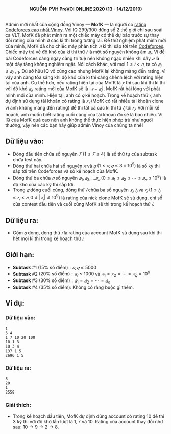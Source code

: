 **<center>NGUỒN: PVH PreVOI ONLINE 2020 (13 - 14/12/2019)</center>**
<br>

Admin mới nhất của cộng đồng Vinoy  — **MofK** — là người có [rating Codeforces cao nhất Vinoy](https://codeforces.com/profile/MofK). Với IQ $299/300$ đứng số $2$ thế giới chỉ sau soái ca VLT, MofK đã phát minh ra một chiếc máy có thể dự báo trước sự thay đổi rating của mình ở các kì thi trong tương lai. Để thử nghiệm phát minh mới của mình, MofK đã cho chiếc máy phân tích $𝑛$ kì thi sắp tới trên [Codeforces](https://codeforces.com). Chiếc máy trả về độ khó của kì thi thứ $𝑖$ là một số nguyên không âm $𝑎_𝑖$. Vì đề bài Codeforces càng ngày càng trí tuệ nên không ngạc nhiên khi dãy $𝑎$ là một dãy tăng không nghiêm ngặt. Nói cách khác, với mọi $1 ≤ 𝑖 < 𝑛$, ta có $𝑎_𝑖 ≤ 𝑎_{𝑖+1}$. Dù sở hữu IQ vô cùng cao nhưng MofK lại không màng đến rating, vì vậy anh càng tỏa sáng khi độ khó của kì thi càng chênh lệch với rating hiện tại của anh. Cụ thể hơn, nếu rating hiện tại của MofK là $𝑥$ thì sau khi thi kì thi với độ khó $𝑎_𝑖$, rating mới của MofK sẽ là $|𝑥 − 𝑎_𝑖|$.  MofK rất hài lòng với phát minh mới của mình. Hiện tại, anh có $𝑞$ kế hoạch. Trong kế hoạch thứ $𝑖$, anh dự định sử dụng tài khoản có rating là $𝑥_𝑖$ (MofK có rất nhiều tài khoản clone vì anh không màng đến rating) để thi tất cả các kì thi từ $𝑙_𝑖$ tới $𝑟_𝑖$. Với mỗi kế hoạch, anh muốn biết rating cuối cùng của tài khoản đó sẽ là bao nhiêu. Vì IQ của MofK quá cao nên anh không thể thực hiện phép trừ như người thường, vậy nên các bạn hãy giúp admin Vinoy của chúng ta nhé!

## Dữ liệu vào:
- Dòng đầu tiên chứa số nguyên $𝑇$ $(1 ≤ 𝑇 ≤ 4)$ là số thứ tự của subtask chứa test này.
- Dòng thứ hai chứa hai số nguyên $𝑛$ và $𝑞$ $(1 ≤ 𝑛, 𝑞 ≤ 3\times 10^5)$ là số kỳ thi sắp tới trên Codeforces và số kế hoạch của MofK.
- Dòng thứ ba chứa $𝑛$ số nguyên $𝑎_1, 𝑎_2, … 𝑎_𝑛$ $(0 ≤ 𝑎_1 ≤ 𝑎_2 ≤ ⋯ ≤ 𝑎_𝑛 ≤ 10^9)$ là độ khó của các kỳ thi sắp tới. 
- Trong $𝑞$ dòng cuối cùng, dòng thứ $𝑖$ chứa ba số nguyên $𝑥_𝑖, 𝑙_𝑖$ và $𝑟_𝑖$ $(1 ≤ 𝑙_𝑖 ≤ 𝑟_𝑖 ≤ 𝑛, 0 ≤ |𝑥_𝑖| ≤ 10^9)$ là rating của nick clone MofK sẽ sử dụng, chỉ số của contest đầu tiên và cuối cùng MofK sẽ thi trong kế hoạch thứ $𝑖$.

## Dữ liệu ra:
- Gồm $𝑞$ dòng, dòng thứ $𝑖$ là rating của account MofK sử dụng sau khi thi hết mọi kì thi trong kế hoạch thứ $𝑖$.

## Giới hạn:
- **Subtask** $\#1$ $(15\%\text{ số điểm}): 𝑛, 𝑞 ≤ 5000$
- **Subtask** $\#2$ $(20\%\text{ số điểm}): 𝑎_𝑖 ≤ 1000$ và $𝑥_1 = 𝑥_2 = ⋯ = 𝑥_𝑞 = 10^9$
- **Subtask** $\#3$ $(30\%\text{ số điểm}): 𝑎_1 = 𝑎_2 = ⋯ = 𝑎_𝑛$
- **Subtask** $\#4$ $(35\%\text{ số điểm}):$ Không có ràng buộc gì thêm. 

## Ví dụ:
### Dữ liệu vào:
```
1
5 4
1 7 10 20 100
10 1 3
10 3 4
137 1 5
2696 1 5
```

### Dữ liệu ra:
```
8
20
1
2558
```

### Giải thích:
- Trong kế hoạch đầu tiên, MofK dự định dùng account có rating $1$0 để thi $3$ kỳ thi với độ khó lần lượt là $1, 7$ và $10$. Rating của account thay đổi như sau: $10 → 9 → 2 → 8$.